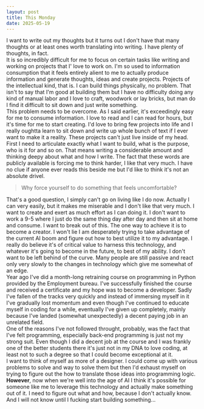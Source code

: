 ```yaml
---
layout: post
title: This Monday
date: 2025-05-19
---
```

I want to write out my thoughts but it turns out I don't have that many thoughts or at least ones worth translating into writing. I have plenty of thoughts, in fact.<br>
It is so incredibly difficult for me to focus on certain tasks like writing and working on projects that I' love to work on. I'm so used to information consumption that it feels entirely alient to me to actually produce information and generate thoughts, ideas and create projects. Projects of the intellectual kind, that is. I can build things physically, no problem. That isn't to say that I'm good at building them but I have no difficulty doing any kind of manual labor and I love to craft, woodwork or lay bricks, but man do I find it difficult to sit down and just write something. <br>
This problem needs to be overcome. As I said earlier, it's exceedingly easy for me to consume information. I love to read and I can read for hours, but it's time for me to start creating. I'd love to bring few projects into life and I really oughtta learn to sit down and write up whole bunch of text if I ever want to make it a reality. These projects can't just live inside of my head. First I need to articulate exactly what I want to build, what is the purpose, who is it for and so on. That means writing a considerable amount and thinking deepy about what and how I write. The fact that these words are publicly available is forcing me to think harder, I like that very much. I have no clue if anyone ever reads this beside me but I'd like to think it's not an absolute drivel.  

> Why force yourself to do something that feels uncomfortable?  

That's a good question, I simply can't go on living like I do now. Actually I can very easily, but it makes me miserable and I don't like that very much. I want to create and exert as much effort as I can doing it. I don't want to work a 9-5 where I just do the same thing day after day and then sit at home and consume. I want to break out of this. The one way to achieve  it is to become a creator. I won't lie I am desperately trying to take advantage of the current AI boom and figure out how to best utilize it to my advantage. I really do believe it's of critical value to harness this technology, and whatever it's going to become in the future, to best of my ability. I don't want to be left behind of the curve. Many people are still passive and react only very slowly to the changes in technology which give me somewhat of an edge.<br>
Year ago I've did a month-long retraining course on programming in Python provided by the Employment bureau. I've successfully finished the course and received a certificate and my hope was to become a developer. Sadly I've fallen of the tracks very quickly and instead of immersing myself in it I've gradually lost momentum and even though I've continued to educate myself in coding for a while, eventually I've given up completely, mainly because I've landed (somewhat unexpectedly) a decent paying job in an unrelated field.<br>
One of the reasons I've not followed throught, probably, was the fact that I've felt programming, especially back-end programming is just not my strong suit. Even though I did a decent job at the course and I was frankly one of the better students there it's just not in my DNA to love coding, at least not to such a degree so that I could become exceptional at it.<br>
I want to think of myself as more of a designer. I could come up with various problems to solve and way to solve them but then I'd exhaust myself on trying to figure out the how to translate those ideas into programming logic.<br>
**However**, now when we're well into the age of AI I think it's possible for someone like me to leverage this technology and actually make something out of it. I need to figure out what and how, because I don't actually know. And I will not know until I fucking start building something...
